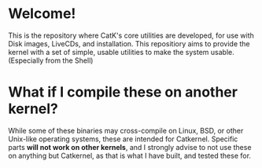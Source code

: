 # Welcome!
This is the repository where CatK's core utilities are developed, for use with Disk images, LiveCDs, and installation. This repositiory aims to provide the kernel with a set of simple, usable utilities to make the system usable. (Especially from the Shell)

# What if I compile these on another kernel?
While some of these binaries may cross-compile on Linux, BSD, or other Unix-like operating systems, these are intended for Catkernel. Specific parts **will not work on other kernels**, and I strongly advise to not use these on anything but Catkernel, as that is what I have built, and tested these for.
